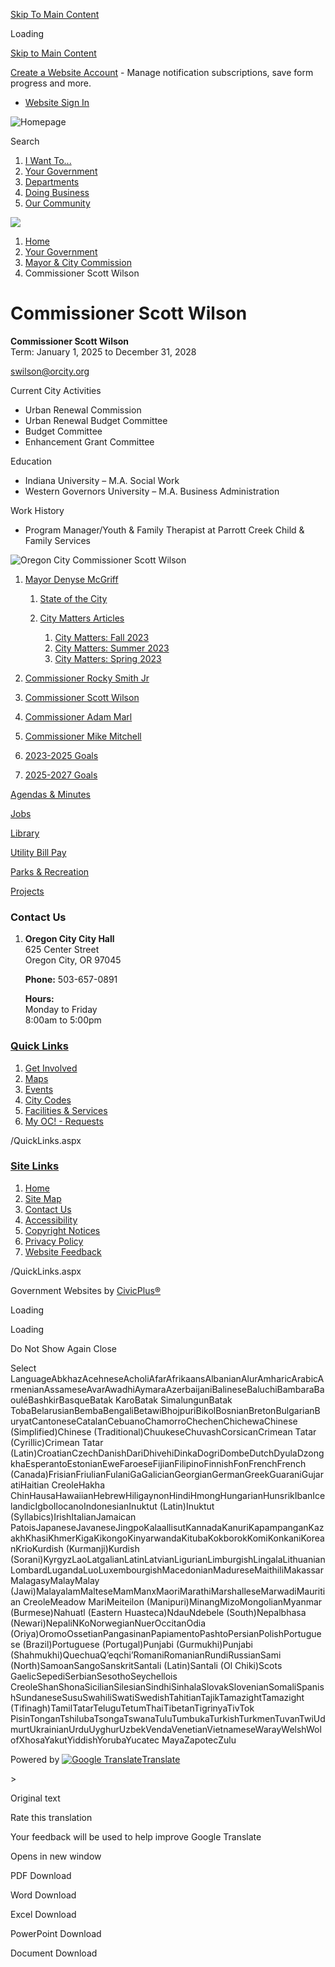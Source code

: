 [Skip To Main Content](https://www.orcity.org/1774/Commissioner-Scott-Wilson/)

Loading

[Skip to Main Content](https://www.orcity.org/1774/Commissioner-Scott-Wilson/)

[Create a Website Account](https://www.orcity.org/MyAccount/ProfileCreate) - Manage notification subscriptions, save form progress and more.   

- [Website Sign In](https://www.orcity.org/MyAccount)

![Homepage](https://www.orcity.org/ImageRepository/Document?documentID=64)

Search

1. [I Want To...](https://www.orcity.org/9/I-Want-To)
2. [Your Government](https://www.orcity.org/27/Your-Government)
3. [Departments](https://www.orcity.org/149/Departments)
4. [Doing Business](https://www.orcity.org/35/Doing-Business)
5. [Our Community](https://www.orcity.org/31/Our-Community)

<!--THE END-->

![](https://www.orcity.org/ImageRepository/Document?documentID=67)

1. [Home](https://www.orcity.org)
2. [Your Government](https://www.orcity.org/27/Your-Government)
3. [Mayor &amp; City Commission](https://www.orcity.org/933/Mayor-City-Commission)
4. Commissioner Scott Wilson

# Commissioner Scott Wilson

**Commissioner Scott Wilson**  
Term: January 1, 2025 to December 31, 2028

[swilson@orcity.org](mailto:swilson@orcity.org)

Current City Activities

- Urban Renewal Commission
- Urban Renewal Budget Committee
- Budget Committee
- Enhancement Grant Committee

Education

- Indiana University – M.A. Social Work
- Western Governors University – M.A. Business Administration

Work History

- Program Manager/Youth &amp; Family Therapist at Parrott Creek Child &amp; Family Services

![Oregon City Commissioner Scott Wilson](https://www.orcity.org/ImageRepository/Document?documentID=15004)

1. [Mayor Denyse McGriff](https://www.orcity.org/1772/Mayor-Denyse-McGriff)
   
   1. [State of the City](https://www.orcity.org/494/State-of-the-City)
   2. [City Matters Articles](https://www.orcity.org/478/City-Matters-Articles)
      
      1. [City Matters: Fall 2023](https://www.orcity.org/1787/City-Matters-Fall-2023)
      2. [City Matters: Summer 2023](https://www.orcity.org/1788/City-Matters-Summer-2023)
      3. [City Matters: Spring 2023](https://www.orcity.org/1789/City-Matters-Spring-2023)
2. [Commissioner Rocky Smith Jr](https://www.orcity.org/1773/Commissioner-Rocky-Smith-Jr)
3. [Commissioner Scott Wilson](https://www.orcity.org/1774/Commissioner-Scott-Wilson)
4. [Commissioner Adam Marl](https://www.orcity.org/1775/Commissioner-Adam-Marl)
5. [Commissioner Mike Mitchell](https://www.orcity.org/1776/Commissioner-Mike-Mitchell)
6. [2023-2025 Goals](https://www.orcity.org/1753/2023-2025-Goals)
7. [2025-2027 Goals](https://www.orcity.org/3380/2025-2027-Goals)

[Agendas &amp; Minutes](https://www.orcity.org/1709/Agendas-and-Minutes-from-July-2020-to-Cu)

[Jobs](https://www.orcity.org/512/Application-Process)

[Library](https://www.orcity.org/159/Public-Library)

[Utility Bill Pay](https://online-billpay.com/?companyname=OREGON_CITY)

[Parks &amp; Recreation](https://www.orcity.org/158/Parks-Recreation)

[Projects](https://www.orcity.org/projects)

### Contact Us

1. **Oregon City City Hall**  
   625 Center Street  
   Oregon City, OR 97045
   
   **Phone:** 503-657-0891
   
   **Hours:**  
   Monday to Friday  
   8:00am to 5:00pm

### [Quick Links](https://www.orcity.org/QuickLinks.aspx?CID=15)

1. [Get Involved](https://www.orcity.org/521/Volunteer-with-Oregon-City)
2. [Maps](https://www.orcity.org/382/Mapping-GIS)
3. [Events](https://www.orcity.org/998/Community-Events)
4. [City Codes](https://library.municode.com/or/oregon_city/codes/municipal_code)
5. [Facilities &amp; Services](https://www.orcity.org/Facilities)
6. [My OC! - Requests](https://www.orcity.org/1174/My-OC)

/QuickLinks.aspx

### [Site Links](https://www.orcity.org/QuickLinks.aspx?CID=16)

1. [Home](https://www.orcity.org)
2. [Site Map](https://www.orcity.org/sitemap)
3. [Contact Us](https://www.orcity.org/directory.aspx)
4. [Accessibility](https://www.orcity.org/accessibility)
5. [Copyright Notices](https://www.orcity.org/copyright)
6. [Privacy Policy](https://www.orcity.org/privacy)
7. [Website Feedback](https://www.orcity.org/FormCenter/General-Forms-4/Website-Feedback-75)

/QuickLinks.aspx

Government Websites by [CivicPlus®](https://connect.civicplus.com/referral)

Loading

Loading

Do Not Show Again Close

Select LanguageAbkhazAcehneseAcholiAfarAfrikaansAlbanianAlurAmharicArabicArmenianAssameseAvarAwadhiAymaraAzerbaijaniBalineseBaluchiBambaraBaouléBashkirBasqueBatak KaroBatak SimalungunBatak TobaBelarusianBembaBengaliBetawiBhojpuriBikolBosnianBretonBulgarianBuryatCantoneseCatalanCebuanoChamorroChechenChichewaChinese (Simplified)Chinese (Traditional)ChuukeseChuvashCorsicanCrimean Tatar (Cyrillic)Crimean Tatar (Latin)CroatianCzechDanishDariDhivehiDinkaDogriDombeDutchDyulaDzongkhaEsperantoEstonianEweFaroeseFijianFilipinoFinnishFonFrenchFrench (Canada)FrisianFriulianFulaniGaGalicianGeorgianGermanGreekGuaraniGujaratiHaitian CreoleHakha ChinHausaHawaiianHebrewHiligaynonHindiHmongHungarianHunsrikIbanIcelandicIgboIlocanoIndonesianInuktut (Latin)Inuktut (Syllabics)IrishItalianJamaican PatoisJapaneseJavaneseJingpoKalaallisutKannadaKanuriKapampanganKazakhKhasiKhmerKigaKikongoKinyarwandaKitubaKokborokKomiKonkaniKoreanKrioKurdish (Kurmanji)Kurdish (Sorani)KyrgyzLaoLatgalianLatinLatvianLigurianLimburgishLingalaLithuanianLombardLugandaLuoLuxembourgishMacedonianMadureseMaithiliMakassarMalagasyMalayMalay (Jawi)MalayalamMalteseMamManxMaoriMarathiMarshalleseMarwadiMauritian CreoleMeadow MariMeiteilon (Manipuri)MinangMizoMongolianMyanmar (Burmese)Nahuatl (Eastern Huasteca)NdauNdebele (South)Nepalbhasa (Newari)NepaliNKoNorwegianNuerOccitanOdia (Oriya)OromoOssetianPangasinanPapiamentoPashtoPersianPolishPortuguese (Brazil)Portuguese (Portugal)Punjabi (Gurmukhi)Punjabi (Shahmukhi)QuechuaQʼeqchiʼRomaniRomanianRundiRussianSami (North)SamoanSangoSanskritSantali (Latin)Santali (Ol Chiki)Scots GaelicSepediSerbianSesothoSeychellois CreoleShanShonaSicilianSilesianSindhiSinhalaSlovakSlovenianSomaliSpanishSundaneseSusuSwahiliSwatiSwedishTahitianTajikTamazightTamazight (Tifinagh)TamilTatarTeluguTetumThaiTibetanTigrinyaTivTok PisinTonganTshilubaTsongaTswanaTuluTumbukaTurkishTurkmenTuvanTwiUdmurtUkrainianUrduUyghurUzbekVendaVenetianVietnameseWarayWelshWolofXhosaYakutYiddishYorubaYucatec MayaZapotecZulu

Powered by [![Google Translate](https://www.gstatic.com/images/branding/googlelogo/1x/googlelogo_color_42x16dp.png)Translate](https://translate.google.com)

&gt;

Original text

Rate this translation

Your feedback will be used to help improve Google Translate

Opens in new window

PDF Download

Word Download

Excel Download

PowerPoint Download

Document Download